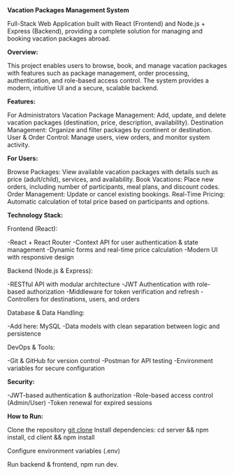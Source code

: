 **Vacation Packages Management System**

Full-Stack Web Application built with React (Frontend) and Node.js + Express (Backend),
providing a complete solution for managing and booking vacation packages abroad.

**Overview:**

This project enables users to browse, book, and manage vacation packages with features such as package management, order processing, authentication, and role-based access control. The system provides a modern, intuitive UI and a secure, scalable backend.

**Features:**

For Administrators
Vacation Package Management: Add, update, and delete vacation packages (destination, price, description, availability).
Destination Management: Organize and filter packages by continent or destination.
User & Order Control: Manage users, view orders, and monitor system activity.

**For Users:**

Browse Packages: View available vacation packages with details such as price (adult/child), services, and availability.
Book Vacations: Place new orders, including number of participants, meal plans, and discount codes.
Order Management: Update or cancel existing bookings.
Real-Time Pricing: Automatic calculation of total price based on participants and options.

**Technology Stack:**

Frontend (React):

-React + React Router
-Context API for user authentication & state management
-Dynamic forms and real-time price calculation
-Modern UI with responsive design

Backend (Node.js & Express):

-RESTful API with modular architecture
-JWT Authentication with role-based authorization
-Middleware for token verification and refresh
-Controllers for destinations, users, and orders

Database & Data Handling:

-Add here: MySQL 
-Data models with clean separation between logic and persistence

DevOps & Tools:

-Git & GitHub for version control
-Postman for API testing
-Environment variables for secure configuration

**Security:**

-JWT-based authentication & authorization
-Role-based access control (Admin/User)
-Token renewal for expired sessions

**How to Run:**

Clone the repository
[git clone](https://github.com/avigail-levy/Airganization-project)
Install dependencies:
cd server && npm install,
cd client && npm install

Configure environment variables (.env)

Run backend & frontend,
npm run dev.

